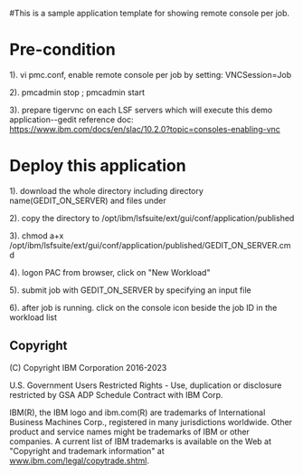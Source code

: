 #This is a sample application template for showing remote console per job.

# Pre-condition
1). vi pmc.conf, enable remote console per job by setting:
VNCSession=Job

2). pmcadmin stop ; 
    pmcadmin start
    
3). prepare tigervnc on each LSF servers which will execute this demo application--gedit
reference doc:  https://www.ibm.com/docs/en/slac/10.2.0?topic=consoles-enabling-vnc

# Deploy this application 

1). download the whole directory including directory name(GEDIT_ON_SERVER) and files under

2). copy the directory to /opt/ibm/lsfsuite/ext/gui/conf/application/published

3). chmod a+x /opt/ibm/lsfsuite/ext/gui/conf/application/published/GEDIT_ON_SERVER.cmd

4). logon PAC from browser, click on "New Workload"

5). submit job with GEDIT_ON_SERVER by specifying an input file

6). after job is running. click on the console icon beside the job ID in the workload list


## Copyright

(C) Copyright IBM Corporation 2016-2023

U.S. Government Users Restricted Rights - Use, duplication or disclosure restricted by GSA ADP Schedule Contract with IBM Corp.

IBM(R), the IBM logo and ibm.com(R) are trademarks of International Business Machines Corp., registered in many jurisdictions worldwide. Other product and service names might be trademarks of IBM or other companies. A current list of IBM trademarks is available on the Web at "Copyright and trademark information" at www.ibm.com/legal/copytrade.shtml.
